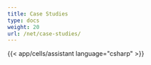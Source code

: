 ```yaml
---
title: Case Studies
type: docs
weight: 20
url: /net/case-studies/
---
```



{{< app/cells/assistant language="csharp" >}}